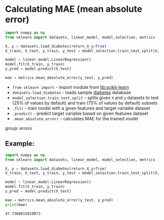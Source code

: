 # Calculating MAE (mean absolute error)

```python
import numpy as np
from sklearn import datasets, linear_model, model_selection, metrics

X, y = datasets.load_diabetes(return_X_y=True)
X_train, X_test, y_train, y_test = model_selection.train_test_split(X, y)

model = linear_model.LinearRegression()
model.fit(X_train, y_train)
y_pred = model.predict(X_test)

mae = metrics.mean_absolute_error(y_test, y_pred)
```

- `from sklearn import` - import module from [lib:scikit-learn](https://onelinerhub.com/python-scikit-learn/how-to-install-scikit-learn-using-pip)
- `datasets.load_diabetes` - loads sample [diabetes](https://scikit-learn.org/stable/modules/generated/sklearn.datasets.load_diabetes.html) database
- `model_selection.train_test_split` - splits given `X` and `y` datasets to test (25% of values by default) and train (75% of values by default) subsets
- `.fit(` - train model with a given features and target variable dataset
- `.predict(` - predict target variable based on given features dataset
- `.mean_absolute_error(` - calculates MAE for the trained model

group: errors

## Example: 
```python
import numpy as np
from sklearn import datasets, linear_model, model_selection, metrics

X, y = datasets.load_diabetes(return_X_y=True)
X_train, X_test, y_train, y_test = model_selection.train_test_split(X, y)

model = linear_model.LinearRegression()
model.fit(X_train, y_train)
y_pred = model.predict(X_test)

mae = metrics.mean_absolute_error(y_test, y_pred)
print(mae)
```
```
47.7368015919873

```

